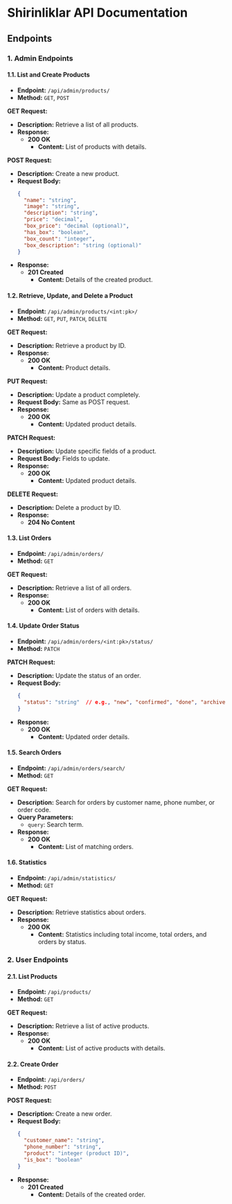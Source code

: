 # Shirinliklar API Documentation

## Endpoints

### 1. Admin Endpoints

#### 1.1. List and Create Products
- **Endpoint:** `/api/admin/products/`
- **Method:** `GET`, `POST`
  
**GET Request:**
- **Description:** Retrieve a list of all products.
- **Response:**
  - **200 OK**
    - **Content:** List of products with details.

**POST Request:**
- **Description:** Create a new product.
- **Request Body:**
  ```json
  {
    "name": "string",
    "image": "string",
    "description": "string",
    "price": "decimal",
    "box_price": "decimal (optional)",
    "has_box": "boolean",
    "box_count": "integer",
    "box_description": "string (optional)"
  }
  ```
- **Response:**
  - **201 Created**
    - **Content:** Details of the created product.

#### 1.2. Retrieve, Update, and Delete a Product
- **Endpoint:** `/api/admin/products/<int:pk>/`
- **Method:** `GET`, `PUT`, `PATCH`, `DELETE`

**GET Request:**
- **Description:** Retrieve a product by ID.
- **Response:**
  - **200 OK**
    - **Content:** Product details.

**PUT Request:**
- **Description:** Update a product completely.
- **Request Body:** Same as POST request.
- **Response:**
  - **200 OK**
    - **Content:** Updated product details.

**PATCH Request:**
- **Description:** Update specific fields of a product.
- **Request Body:** Fields to update.
- **Response:**
  - **200 OK**
    - **Content:** Updated product details.

**DELETE Request:**
- **Description:** Delete a product by ID.
- **Response:**
  - **204 No Content**

#### 1.3. List Orders
- **Endpoint:** `/api/admin/orders/`
- **Method:** `GET`
  
**GET Request:**
- **Description:** Retrieve a list of all orders.
- **Response:**
  - **200 OK**
    - **Content:** List of orders with details.

#### 1.4. Update Order Status
- **Endpoint:** `/api/admin/orders/<int:pk>/status/`
- **Method:** `PATCH`

**PATCH Request:**
- **Description:** Update the status of an order.
- **Request Body:**
  ```json
  {
    "status": "string"  // e.g., "new", "confirmed", "done", "archived"
  }
  ```
- **Response:**
  - **200 OK**
    - **Content:** Updated order details.

#### 1.5. Search Orders
- **Endpoint:** `/api/admin/orders/search/`
- **Method:** `GET`

**GET Request:**
- **Description:** Search for orders by customer name, phone number, or order code.
- **Query Parameters:**
  - `query`: Search term.
- **Response:**
  - **200 OK**
    - **Content:** List of matching orders.

#### 1.6. Statistics
- **Endpoint:** `/api/admin/statistics/`
- **Method:** `GET`

**GET Request:**
- **Description:** Retrieve statistics about orders.
- **Response:**
  - **200 OK**
    - **Content:** Statistics including total income, total orders, and orders by status.

### 2. User Endpoints

#### 2.1. List Products
- **Endpoint:** `/api/products/`
- **Method:** `GET`

**GET Request:**
- **Description:** Retrieve a list of active products.
- **Response:**
  - **200 OK**
    - **Content:** List of active products with details.

#### 2.2. Create Order
- **Endpoint:** `/api/orders/`
- **Method:** `POST`

**POST Request:**
- **Description:** Create a new order.
- **Request Body:**
  ```json
  {
    "customer_name": "string",
    "phone_number": "string",
    "product": "integer (product ID)",
    "is_box": "boolean"
  }
  ```
- **Response:**
  - **201 Created**
    - **Content:** Details of the created order.
